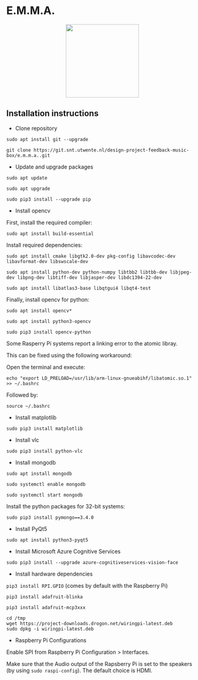 # E.M.M.A.
<p align="center">
<img src="Poster.png" width="192">
</p>

## Installation instructions

* Clone repository

`sudo apt install git --upgrade`

`git clone https://git.snt.utwente.nl/design-project-feedback-music-box/e.m.m.a..git`

* Update and upgrade packages

`sudo apt update`

`sudo apt upgrade`

`sudo pip3 install --upgrade pip`

* Install opencv

First, install the required compiler:

`sudo apt install build-essential`

Install required dependencies:

`sudo apt install cmake libgtk2.0-dev pkg-config libavcodec-dev libavformat-dev libswscale-dev`

`sudo apt install python-dev python-numpy libtbb2 libtbb-dev libjpeg-dev libpng-dev libtiff-dev libjasper-dev libdc1394-22-dev`

`sudo apt install libatlas3-base libqtgui4 libqt4-test`

Finally, install opencv for python:

`sudo apt install opencv*`

`sudo apt install python3-opencv`

`sudo pip3 install opencv-python`

Some Rasperry Pi systems report a linking error to the atomic libray.

This can be fixed using the following workaround:

Open the terminal and execute:

`echo "export LD_PRELOAD=/usr/lib/arm-linux-gnueabihf/libatomic.so.1" >> ~/.bashrc`

Followed by:

`source ~/.bashrc`

* Install matplotlib

`sudo pip3 install matplotlib`

* Install vlc

`sudo pip3 install python-vlc`

* Install mongodb

`sudo apt install mongodb`

`sudo systemctl enable mongodb`

`sudo systemctl start mongodb`

Install the python packages for 32-bit systems:

`sudo pip3 install pymongo==3.4.0`

* Install PyQt5

`sudo apt install python3-pyqt5`

* Install Microsoft Azure Cognitive Services

`sudo pip3 install --upgrade azure-cognitiveservices-vision-face`

* Install hardware dependencies

`pip3 install RPI.GPIO` (comes by default with the Raspberry Pi)

`pip3 install adafruit-blinka`

`pip3 install adafruit-mcp3xxx`

    cd /tmp
    wget https://project-downloads.drogon.net/wiringpi-latest.deb
    sudo dpkg -i wiringpi-latest.deb

* Raspberry Pi Configurations

Enable SPI from Raspberry Pi Configuration > Interfaces.

Make sure that the Audio output of the Rapsberry Pi is set to the speakers
(by using `sudo raspi-config`). The default choice is HDMI.
